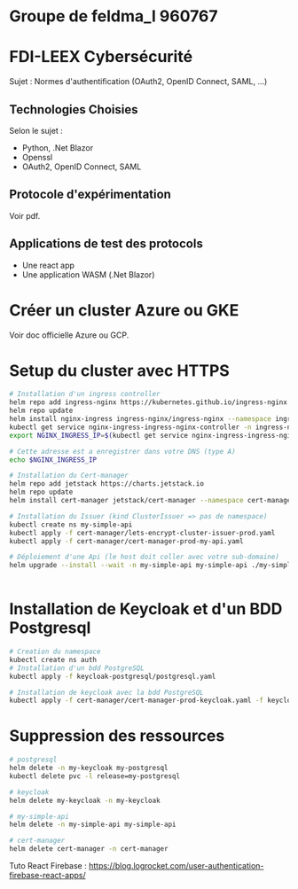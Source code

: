 # Groupe de feldma_l 960767

# FDI-LEEX Cybersécurité

Sujet : Normes d'authentification (OAuth2, OpenID Connect, SAML, ...)

## Technologies Choisies

Selon le sujet :
- Python, .Net Blazor
- Openssl
- OAuth2, OpenID Connect, SAML

## Protocole d'expérimentation


Voir pdf.

## Applications de test des protocols

- Une react app
- Une application WASM (.Net Blazor)

# Créer un cluster Azure ou GKE

Voir doc officielle Azure ou GCP.

# Setup du cluster avec HTTPS

```bash
# Installation d'un ingress controller
helm repo add ingress-nginx https://kubernetes.github.io/ingress-nginx
helm repo update
helm install nginx-ingress ingress-nginx/ingress-nginx --namespace ingress-nginx --create-namespace
kubectl get service nginx-ingress-ingress-nginx-controller -n ingress-nginx
export NGINX_INGRESS_IP=$(kubectl get service nginx-ingress-ingress-nginx-controller -n ingress-nginx -ojson | jq -r '.status.loadBalancer.ingress[].ip')

# Cette adresse est a enregistrer dans votre DNS (type A)
echo $NGINX_INGRESS_IP

# Installation du Cert-manager
helm repo add jetstack https://charts.jetstack.io
helm repo update
helm install cert-manager jetstack/cert-manager --namespace cert-manager --create-namespace --version v1.7.1 --set installCRDs=true

# Installation du Issuer (kind ClusterIssuer => pas de namespace)
kubectl create ns my-simple-api
kubectl apply -f cert-manager/lets-encrypt-cluster-issuer-prod.yaml
kubectl apply -f cert-manager/cert-manager-prod-my-api.yaml

# Déploiement d'une Api (le host doit coller avec votre sub-domaine)
helm upgrade --install --wait -n my-simple-api my-simple-api ./my-simple-api
 
```


# Installation de Keycloak et d'un BDD Postgresql

```bash
# Creation du namespace
kubectl create ns auth
# Installation d'un bdd PostgreSQL
kubectl apply -f keycloak-postgresql/postgresql.yaml

# Installation de keycloak avec la bdd PostgreSQL
kubectl apply -f cert-manager/cert-manager-prod-keycloak.yaml -f keycloak-postgresql/keycloak.yaml
```

# Suppression des ressources

```bash
# postgresql
helm delete -n my-keycloak my-postgresql
kubectl delete pvc -l release=my-postgresql 

# keycloak
helm delete my-keycloak -n my-keycloak

# my-simple-api
helm delete -n my-simple-api my-simple-api

# cert-manager
helm delete cert-manager -n cert-manager

```

Tuto React Firebase : https://blog.logrocket.com/user-authentication-firebase-react-apps/